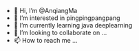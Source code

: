 - 👋 Hi, I’m @AnqiangMa
- 👀 I’m interested in pingpingpangpang
- 🌱 I’m currently learning java deeplearning
- 💞️ I’m looking to collaborate on ...
- 📫 How to reach me ...

<!---
AnqiangMa/AnqiangMa is a ✨ special ✨ repository because its `README.md` (this file) appears on your GitHub profile.
You can click the Preview link to take a look at your changes.
--->
